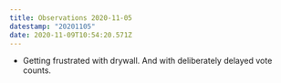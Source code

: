 ```yaml
---
title: Observations 2020-11-05
datestamp: "20201105"
date: 2020-11-09T10:54:20.571Z
---
```

- Getting frustrated with drywall. And with deliberately delayed vote counts.